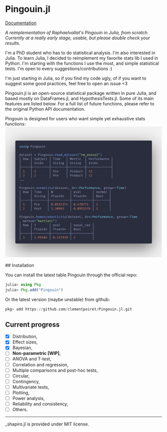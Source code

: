 # Pingouin.jl

[Documentation](https://clementpoiret.github.io/Pingouin.jl/index.html)

*A reimplementation of Raphaelvallat's Pingouin in Julia, from scratch.
Currently at a really early stage, usable, but please double check your results.*

I'm a PhD student who has to do statistical analysis. I'm also interested in
Julia. To learn Julia, I decided to reimplement my favorite stats lib I used in
Python. I'm starting with the functions I use the most, and simple statistical
tests. I'm open to every suggestions/contributions :)

I'm just starting in Julia, so if you find my code ugly, of if you want to suggest
some good practices, feel free to open an issue <3

Pingouin.jl is an open-source statistical package written in pure Julia,
and based mostly on DataFrames.jl, and HypothesisTests.jl. Some of its main
features are listed below. For a full list of future functions, please refer
to the original Python API documentation.

Pingouin is designed for users who want simple yet exhaustive stats functions:
![sample code](code.png)

## Installation

You can install the latest table Pingouin through the official repo:

```julia
julia> using Pkg
julia> Pkg.add("Pingouin")
```

Or the latest version (maybe unstable) from github:

```julia
pkg> add https://github.com/clementpoiret/Pingouin.jl.git
```

## Current progress

- [x] Distribution,
- [x] Effect sizes,
- [x] Bayesian,
- [ ] **Non-parametric [WIP]**,
- [ ] ANOVA and T-test,
- [ ] Correlation and regression,
- [ ] Multiple comparisons and post-hoc tests,
- [ ] Circular,
- [ ] Contingency,
- [ ] Multivariate tests,
- [ ] Plotting,
- [ ] Power analysis,
- [ ] Reliability and consistency,
- [ ] Others.

____
_shapiro.jl is provided under MIT license.
